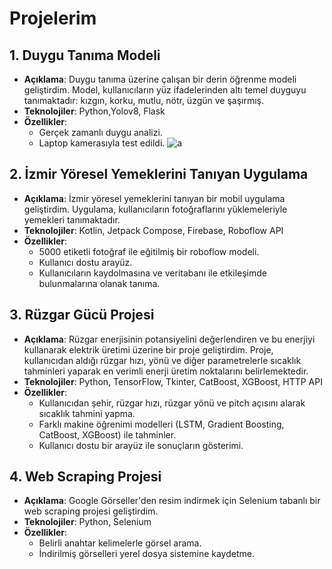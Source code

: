 # Projelerim


## 1. Duygu Tanıma Modeli

- **Açıklama**: Duygu tanıma üzerine çalışan bir derin öğrenme modeli geliştirdim. Model, kullanıcıların yüz ifadelerinden altı temel duyguyu tanımaktadır: kızgın, korku, mutlu, nötr, üzgün ve şaşırmış.
- **Teknolojiler**: Python,Yolov8, Flask
- **Özellikler**:
  - Gerçek zamanlı duygu analizi.
  - Laptop kamerasıyla test edildi.
![a](https://github.com/user-attachments/assets/cab83898-03f7-4860-b441-fcd5223c7941)

## 2. İzmir Yöresel Yemeklerini Tanıyan Uygulama

- **Açıklama**: İzmir yöresel yemeklerini tanıyan bir mobil uygulama geliştirdim. Uygulama, kullanıcıların fotoğraflarını yüklemeleriyle yemekleri tanımaktadır.
- **Teknolojiler**: Kotlin, Jetpack Compose, Firebase, Roboflow API
- **Özellikler**:
  - 5000 etiketli fotoğraf ile eğitilmiş bir roboflow modeli.
  - Kullanıcı dostu arayüz.
  - Kullanıcıların kaydolmasına ve veritabanı ile etkileşimde bulunmalarına olanak tanıma.

## 3. Rüzgar Gücü Projesi

- **Açıklama**: Rüzgar enerjisinin potansiyelini değerlendiren ve bu enerjiyi kullanarak elektrik üretimi üzerine bir proje geliştirdim. Proje, kullanıcıdan aldığı rüzgar hızı, yönü ve diğer parametrelerle sıcaklık tahminleri yaparak en verimli enerji üretim noktalarını belirlemektedir.
- **Teknolojiler**: Python, TensorFlow, Tkinter, CatBoost, XGBoost, HTTP API
- **Özellikler**:
  - Kullanıcıdan şehir, rüzgar hızı, rüzgar yönü ve pitch açısını alarak sıcaklık tahmini yapma.
  - Farklı makine öğrenimi modelleri (LSTM, Gradient Boosting, CatBoost, XGBoost) ile tahminler.
  - Kullanıcı dostu bir arayüz ile sonuçların gösterimi.

## 4. Web Scraping Projesi

- **Açıklama**: Google Görseller'den resim indirmek için Selenium tabanlı bir web scraping projesi geliştirdim.
- **Teknolojiler**: Python, Selenium
- **Özellikler**:
  - Belirli anahtar kelimelerle görsel arama.
  - İndirilmiş görselleri yerel dosya sistemine kaydetme.

